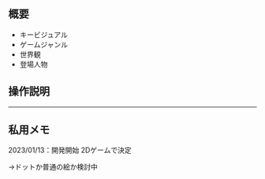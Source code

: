 ## 概要
  * キービジュアル
  * ゲームジャンル
  * 世界観
  * 登場人物
  

## 操作説明

---
## 私用メモ
  2023/01/13：開発開始
  2Dゲームで決定
  
  →ドットか普通の絵か検討中
